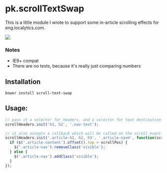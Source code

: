 # pk.scrollTextSwap
This is a little module I wrote to support some in-article scrolling effects for eng.localytics.com.

<img src="http://fat.gfycat.com/SomeRemoteAngora.gif">

### Notes
* IE9+ compat
* There are no tests, because it's really just comparing numbers

## Installation

`bower install scroll-text-swap`

## Usage:

```javascript
// pass it a selector for headers, and a selector for text destination
scrollHeaders.init('h1, h2', '.nav-text');
```

```javascript
// it also accepts a callback which will be called on the scroll event (throttled to 50ms), callback is passed the scroll position
scrollHeaders.init('.article-h1, h2, h3', '.article-navH', function(scrollPos) {
  if ($('.article-content').offset().top > scrollPos) {
    $('.article-nav').removeClass('visible');
  } else {
    $('.article-nav').addClass('visible');
  }
});
```